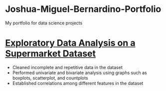 # Joshua-Miguel-Bernardino-Portfolio
My portfolio for data science projects

# [Exploratory Data Analysis on a Supermarket Dataset](https://github.com/Miggy070498/EDA_Supermarket)
- Cleaned incomplete and repetitive data in the dataset
- Performed univariate and bivariate analysis using graphs such as boxplots, scatterplot, and countplots
- Established correlations among different features in the dataset
